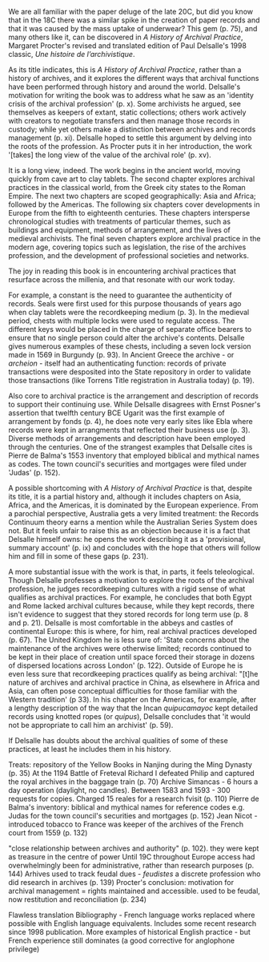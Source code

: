 We are all familiar with the paper deluge of the late 20C, but did you know that in the 18C there was a similar spike in the creation of paper records and that it was caused by the mass uptake of underwear? This gem (p. 75), and many others like it, can be discovered in *A History of Archival Practice*, Margaret Procter's revised and translated edition of Paul Delsalle's 1998 classic, *Une histoire de l’archivistique*.

As its title indicates, this is *A History of Archival Practice*, rather than a history of archives, and it explores the different ways that archival functions have been performed through history and around the world. Delsalle's motivation for writing the book was to address what he saw as an 'identity crisis of the archival profession' (p. x). Some archivists he argued, see themselves as keepers of extant, static collections; others work actively with creators to negotiate transfers and then manage those records in custody; while yet others make a distinction between archives and records management (p. xi). Delsalle hoped to settle this argument by delving into the roots of the profession. As Procter puts it in her introduction, the work '[takes] the long view of the value of the archival role' (p. xv).

It is a long view, indeed. The work begins in the ancient world, moving quickly from cave art to clay tablets. The second chapter explores archival practices in the classical world, from the Greek city states to the Roman Empire. The next two chapters are scoped geographically: Asia and Africa; followed by the Americas. The following six chapters cover developments in Europe from the fifth to eighteenth centuries. These chapters intersperse chronological studies with treatments of particular themes, such as buildings and equipment, methods of arrangement, and the lives of medieval archivists. The final seven chapters explore archival practice in the modern age, covering topics such as legislation, the rise of the archives profession, and the development of professional societies and networks. 

The joy in reading this book is in encountering archival practices that resurface across the millenia, and that resonate with our work today. 

For example, a constant is the need to guarantee the authenticity of records. Seals were first used for this purpose thousands of years ago when clay tablets were the recordkeeping medium (p. 3). In the medieval period, chests with multiple locks were used to regulate access. The different keys would be placed in the charge of separate office bearers to ensure that no single person could alter the archive's contents. Delsalle gives numerous examples of these chests, including a seven lock version made in 1569 in Burgundy (p. 93). In Ancient Greece the archive - or *archeion* - itself had an authenticating function: records of private transactions were desposited into the State repository in order to validate those transactions (like Torrens Title registration in Australia today) (p. 19). 

Also core to archival practice is the arrangement and description of records to support their continuing use. While Delsalle disagrees with Ernst Posner's assertion that twelfth century BCE Ugarit was the first example of arrangement by fonds (p. 4), he does note very early sites like Ebla where records were kept in arrangments that reflected their business use (p. 3). Diverse methods of arrangements and description have been employed through the centuries. One of the strangest examples that Delsalle cites is Pierre de Balma's 1553 inventory that employed biblical and mythical names as codes. The town council's securities and mortgages were filed under 'Judas' (p. 152).

A possible shortcoming with *A History of Archival Practice* is that, despite its title, it is a partial history and, although it includes chapters on Asia, Africa, and the Americas, it is dominated by the European experience. From a parochial perspective, Australia gets a very limited treatment: the Records Continuum theory earns a mention while the Australian Series System does not. But it feels unfair to raise this as an objection because it is a fact that Delsalle himself owns: he opens the work describing it as a 'provisional, summary account' (p. ix) and concludes with the hope that others will follow him and fill in some of these gaps (p. 231).  

A more substantial issue with the work is that, in parts, it feels teleological. Though Delsalle professes a motivation to explore the roots of the archival profession, he judges recordkeeping cultures with a rigid sense of what qualifies as archival practices. For example, he concludes that both Egypt and Rome lacked archival cultures because, while they kept records, there isn't evidence to suggest that they stored records for long term use (p. 8 and p. 21). Delsalle is most comfortable in the abbeys and castles of continental Europe: this is where, for him, real archival practices developed (p. 67). The United Kingdom he is less sure of: 'State concerns about the maintenance of the archives were otherwise limited; records continued to be kept in their place of creation until space forced their storage in dozens of dispersed locations across London' (p. 122). Outside of Europe he is even less sure that recordkeeping practices qualify as being archival: "[t]he nature of archives and archival practice in China, as elsewhere in Africa and Asia, can often pose conceptual difficulties for those familiar with the Western tradition' (p 33). In his chapter on the Americas, for example, after a lengthy description of the way that the Incan *quipucamayoc* kept detailed records using knotted ropes (or *quipus*), Delsalle concludes that 'it would not be appropriate to call him an archivist' (p. 59).

If Delsalle has doubts about the archival qualities of some of these practices, at least he includes them in his history. 

Treats:
repository of the Yellow Books in Nanjing during the Ming Dynasty (p. 35)
At the 1194 Battle of Freteval Richard I defeated Philip and captured the royal archives in the baggage train (p. 70)
Archive Simancas - 6 hours a day operation (daylight, no candles). Between 1583 and 1593 - 300 requests for copies. Charged 15 reales for a research fvisit (p. 110)
Pierre de Balma's inventory: biblical and mythical names for reference codes e.g. Judas for the town council's securities and mortgages (p. 152)
Jean Nicot - introduced tobacco to France was keeper of the archives of the French court from 1559 (p. 132)

"close relationship between archives and authority" (p. 102). they were kept as treasure in the centre of power
Until 19C throughout Europe access had overwhelmingly been for administrative, rather than research purposes (p. 144)
Arhives used to track feudal dues - *feudistes* a discrete profession who did research in archives (p. 139)
Procter's conclusion: motivation for archival management = rights maintained and accessible. used to be feudal, now restitution and reconciliation (p. 234)

Flawless translation
Bibliography - French language works replaced where possible with English language equivalents. Includes some recent research since 1998 publication. More examples of historical English practice - but French experience still dominates (a good corrective for anglophone privilege)
